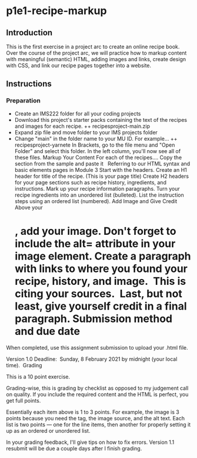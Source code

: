 # p1e1-recipe-markup

## Introduction

This is the first exercise in a project arc to create an online recipe book. Over the course of the project arc, we will practice how to markup content with meaningful (semantic) HTML, adding images and links, create design with CSS, and link our recipe pages together into a website.

## Instructions

### Preparation

+ Create an IMS222 folder for all your coding projects
+ Download this project's starter packs containing the text of the recipes and images for each recipe.
++ recipesproject-main.zip
+ Expand zip file and move folder to your IMS projects folder
+ Change "main" in the folder name to your MU ID. For example...
++ recipesproject-yarnete
In Brackets, go to the file menu and "Open Folder" and select this folder.
In the left column, you'll now see all of these files.
Markup Your Content
For each of the recipes....
Copy the <head> section from the sample and paste it  
Referring to our HTML syntax and basic elements pages in Module 3
Start with the headers.
Create an H1 header for title of the recipe. (This is your page title)
Create H2 headers for your page sections such as recipe history, ingredients, and instructions.
Mark up your recipe information paragraphs.
Turn your recipe ingredients into an unordered list (bulleted).
List the instruction steps using an ordered list (numbered).
Add Image and Give Credit 
Above your <h1>, add your image. Don't forget to include the alt= attribute in your image element.
Create a paragraph with links to where you found your recipe, history, and image.  This is citing your sources. 
Last, but not least, give yourself credit in a final paragraph.
Submission method and due date

When completed, use this assignment submission to upload your .html file.

Version 1.0 Deadline:  Sunday, 8 February 2021 by midnight (your local time). 
Grading

This is a 10 point exercise.

Grading-wise, this is grading by checklist as opposed to my judgement call on quality. If you include the required content and the HTML is perfect, you get full points.

Essentially each item above is 1 to 3 points. For example, the image is 3 points because you need the tag, the image source, and the alt text. Each list is two points — one for the line items, then another for properly setting it up as an ordered or unordered list.

In your grading feedback, I'll give tips on how to fix errors. Version 1.1 resubmit will be due a couple days after I finish grading.
